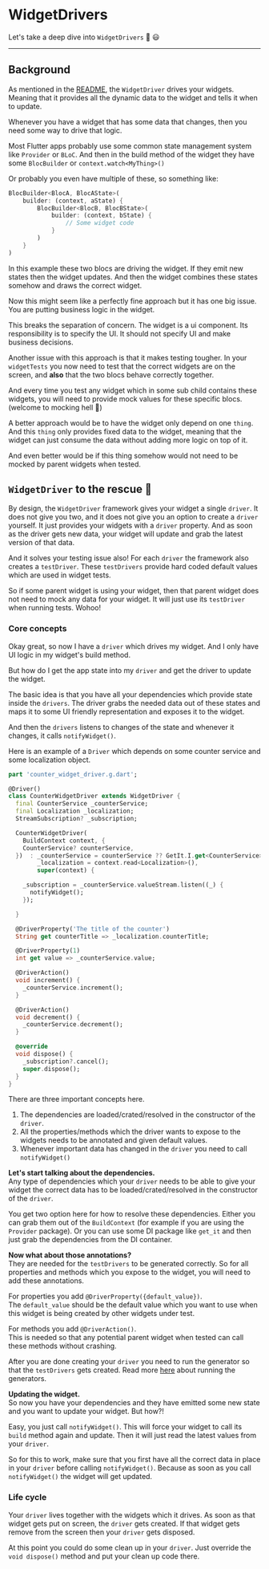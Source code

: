 # WidgetDrivers

Let's take a deep dive into `WidgetDrivers` 🤿 😃

---

## Background

As mentioned in the [README](../), the `WidgetDriver` drives your widgets. Meaning that it provides all the dynamic data to the widget and tells it when to update.

Whenever you have a widget that has some data that changes, then you need some way to drive that logic.

Most Flutter apps probably use some common state management system like `Provider` or `BLoC`. And then in the build method of the widget they have some `BlocBuilder` or `context.watch<MyThing>()`

Or probably you even have multiple of these, so something like:

```dart
BlocBuilder<BlocA, BlocAState>(
    builder: (context, aState) {
        BlocBuilder<BlocB, BlocBState>(
            builder: (context, bState) {
                // Some widget code
            }
        )
    }
)
```

In this example these two blocs are driving the widget. If they emit new states then the widget updates. And then the widget combines these states somehow and draws the correct widget.

Now this might seem like a perfectly fine approach but it has one big issue. You are putting business logic in the widget.

This breaks the separation of concern. The widget is a ui component. Its responsibility is to specify the UI. It should not specify UI and make business decisions.

Another issue with this approach is that it makes testing tougher. In your `widgetTests` you now need to test that the correct widgets are on the screen, and **also** that the two blocs behave correctly together.

And every time you test any widget which in some sub child contains these widgets, you will need to provide mock values for these specific blocs. (welcome to mocking hell 😬)

A better approach would be to have the widget only depend on one `thing`. And this `thing` only provides fixed data to the widget, meaning that the widget can just consume the data without adding more logic on top of it.  

And even better would be if this thing somehow would not need to be mocked by parent widgets when tested.

## `WidgetDriver` to the rescue 🚙

By design, the `WidgetDriver` framework gives your widget a single `driver`. It does not give you two, and it does not give you an option to create a `driver` yourself. It just provides your widgets with a `driver` property. And as soon as the driver gets new data, your widget will update and grab the latest version of that data.

And it solves your testing issue also! For each `driver` the framework also creates a `testDriver`. These `testDrivers` provide hard coded default values which are used in widget tests.

So if some parent widget is using your widget, then that parent widget does not need to mock any data for your widget. It will just use its `testDriver` when running tests. Wohoo!

### Core concepts

Okay great, so now I have a `driver` which drives my widget. And I only have UI logic in my widget's build method.

But how do I get the app state into my `driver` and get the driver to update the widget.

The basic idea is that you have all your dependencies which provide state inside the `drivers`. The driver grabs the needed data out of these states and maps it to some UI friendly representation and exposes it to the widget.

And then the `drivers` listens to changes of the state and whenever it changes, it calls `notifyWidget()`.

Here is an example of a `Driver` which depends on some counter service and some localization object.

```dart
part 'counter_widget_driver.g.dart';

@Driver()
class CounterWidgetDriver extends WidgetDriver {
  final CounterService _counterService;
  final Localization _localization;
  StreamSubscription? _subscription;

  CounterWidgetDriver(
    BuildContext context, {
    CounterService? counterService,
  })  : _counterService = counterService ?? GetIt.I.get<CounterService>(),
        _localization = context.read<Localization>(),
        super(context) {

    _subscription = _counterService.valueStream.listen((_) {
      notifyWidget();
    });

  }

  @DriverProperty('The title of the counter')
  String get counterTitle => _localization.counterTitle;

  @DriverProperty(1)
  int get value => _counterService.value;

  @DriverAction()
  void increment() {
    _counterService.increment();
  }

  @DriverAction()
  void decrement() {
    _counterService.decrement();
  }

  @override
  void dispose() {
    _subscription?.cancel();
    super.dispose();
  }
}
```

There are three important concepts here.

1. The dependencies are loaded/crated/resolved in the constructor of the `driver`.
1. All the properties/methods which the driver wants to expose to the widgets needs to be annotated and given default values.
1. Whenever important data has changed in the `driver` you need to call `notifyWidget()`

**Let's start talking about the dependencies.**  
Any type of dependencies which your `driver` needs to be able to give your widget the correct data has to be loaded/crated/resolved in the constructor of the `driver`.

You get two option here for how to resolve these dependencies. Either you can grab them out of the `BuildContext` (for example if you are using the `Provider` package). Or you can use some DI package like `get_it` and then just grab the dependencies from the DI container.

**Now what about those annotations?**  
They are needed for the `testDrivers` to be generated correctly. So for all properties and methods which you expose to the widget, you will need to add these annotations.

For properties you add `@DriverProperty({default_value})`.  
The `default_value` should be the default value which you want to use when this widget is being created by other widgets under test.

For methods you add `@DriverAction()`.  
This is needed so that any potential parent widget when tested can call these methods without crashing.

After you are done creating your `driver` you need to run the generator so that the `testDrivers` gets created. Read more [here](CodeGeneration.md) about running the generators.

**Updating the widget.**  
So now you have your dependencies and they have emitted some new state and you want to update your widget. But how?!

Easy, you just call `notifyWidget()`. This will force your widget to call its `build` method again and update. Then it will just read the latest values from your `driver`.

So for this to work, make sure that you first have all the correct data in place in your `driver` before calling `notifyWidget()`. Because as soon as you call `notifyWidget()` the widget will get updated.

### Life cycle

Your `driver` lives together with the widgets which it drives. As soon as that widget gets put on screen, the `driver` gets created. If that widget gets remove from the screen then your `driver` gets disposed.

At this point you could do some clean up in your `driver`. Just override the `void dispose()` method and put your clean up code there.
